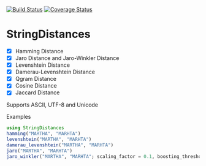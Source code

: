 [![Build Status](https://travis-ci.org/matthieugomez/StringDistances.jl.svg?branch=master)](https://travis-ci.org/matthieugomez/StringDistances.jl)
[![Coverage Status](https://coveralls.io/repos/matthieugomez/StringDistances.jl/badge.svg?branch=master)](https://coveralls.io/r/matthieugomez/StringDistances.jl?branch=master)


# StringDistances

- [x] Hamming Distance
- [x] Jaro Distance and Jaro-Winkler Distance
- [x] Levenshtein Distance
- [x] Damerau-Levenshtein Distance
- [x] Qgram Distance
- [x] Cosine Distance
- [x] Jaccard Distance

Supports ASCII, UTF-8 and Unicode

Examples
```julia
using StringDistances
hamming("MARTHA", "MARHTA")
levenshtein("MARTHA", "MARHTA")
damerau_levenshtein("MARTHA", "MARHTA")
jaro("MARTHA", "MARHTA")
jaro_winkler("MARTHA", "MARHTA"; scaling_factor = 0.1, boosting_threshold = 0.7, long_threshold = 5)
```

